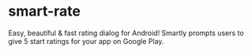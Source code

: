 # smart-rate
Easy, beautiful &amp; fast rating dialog for Android! Smartly prompts users to give 5 start ratings for your app on Google Play.
